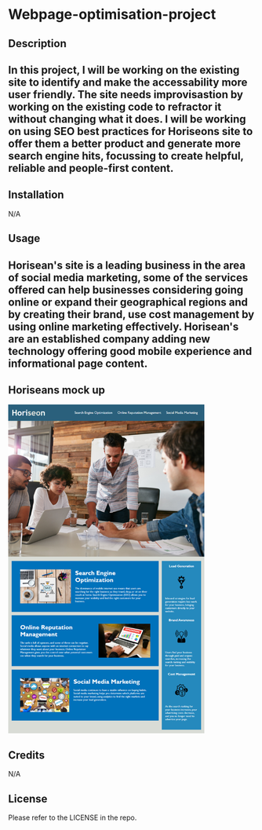 # Webpage-optimisation-project
##  Description 
## In this project, I will be working on the existing site to identify and make the accessability more user friendly.  The site needs improvisastion by working on the existing code to refractor it without changing what it does.  I will be working on using SEO best practices for Horiseons site to offer them a better product and generate more search engine hits, focussing to create helpful, reliable and people-first content.
## Installation
N/A
## Usage
## Horisean's site is a leading business in the area of social media marketing, some of the services offered can help businesses considering going online or expand their geographical regions and by creating their brand, use cost management by using online marketing effectively.  Horisean's are an established company adding new technology offering good mobile experience and informational page content.

## Horiseans mock up 
<img src="assets/images/Horiseon screenshot.png" width="400">

## Credits
N/A

## License
Please refer to the LICENSE in the repo.
